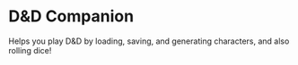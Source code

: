# D&D Companion

Helps you play D&D by loading, saving, and generating characters, and also rolling dice!

